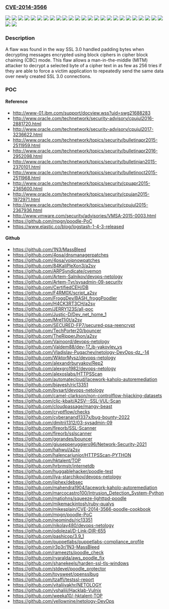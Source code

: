 ### [CVE-2014-3566](https://cve.mitre.org/cgi-bin/cvename.cgi?name=CVE-2014-3566)
![](https://img.shields.io/static/v1?label=Product&message=Oracle%20Java%20for%20Red%20Hat%20Enterprise%20Linux%205&color=blue)
![](https://img.shields.io/static/v1?label=Product&message=Oracle%20Java%20for%20Red%20Hat%20Enterprise%20Linux%206&color=blue)
![](https://img.shields.io/static/v1?label=Product&message=Oracle%20Java%20for%20Red%20Hat%20Enterprise%20Linux%207&color=blue)
![](https://img.shields.io/static/v1?label=Product&message=Red%20Hat%20Enterprise%20Linux%205%20Supplementary&color=blue)
![](https://img.shields.io/static/v1?label=Product&message=Red%20Hat%20Enterprise%20Linux%205&color=blue)
![](https://img.shields.io/static/v1?label=Product&message=Red%20Hat%20Enterprise%20Linux%206&color=blue)
![](https://img.shields.io/static/v1?label=Product&message=Red%20Hat%20Enterprise%20Linux%207&color=blue)
![](https://img.shields.io/static/v1?label=Product&message=Red%20Hat%20OpenShift%20Enterprise%202.0&color=blue)
![](https://img.shields.io/static/v1?label=Product&message=Red%20Hat%20OpenShift%20Enterprise%202.1&color=blue)
![](https://img.shields.io/static/v1?label=Product&message=Red%20Hat%20Satellite%205.6&color=blue)
![](https://img.shields.io/static/v1?label=Product&message=Red%20Hat%20Satellite%206.0&color=blue)
![](https://img.shields.io/static/v1?label=Product&message=Supplementary%20for%20Red%20Hat%20Enterprise%20Linux%206&color=blue)
![](https://img.shields.io/static/v1?label=Product&message=Supplementary%20for%20Red%20Hat%20Enterprise%20Linux%207&color=blue)
![](https://img.shields.io/static/v1?label=Version&message=!%200%3A0.9.23.1-1.el7%20&color=brighgreen)
![](https://img.shields.io/static/v1?label=Version&message=!%200%3A1.16.4.2-1.el6op%20&color=brighgreen)
![](https://img.shields.io/static/v1?label=Version&message=!%200%3A1.22.3.4-1.el6op%20&color=brighgreen)
![](https://img.shields.io/static/v1?label=Version&message=!%201%3A1.6.0.16.2-1jpp.1.el6_6%20&color=brighgreen)
![](https://img.shields.io/static/v1?label=Version&message=!%201%3A1.6.0.16.3-1jpp.1.el5%20&color=brighgreen)
![](https://img.shields.io/static/v1?label=Version&message=!%201%3A1.7.0.75-1jpp.1.el5_11%20&color=brighgreen)
![](https://img.shields.io/static/v1?label=Version&message=!%201%3A1.7.0.75-1jpp.1.el6%20&color=brighgreen)
![](https://img.shields.io/static/v1?label=Version&message=!%201%3A1.7.0.75-1jpp.2.el7%20&color=brighgreen)
![](https://img.shields.io/static/v1?label=Version&message=!%201%3A1.7.0.75-2.5.4.0.el5_11%20&color=brighgreen)
![](https://img.shields.io/static/v1?label=Version&message=!%201%3A1.7.0.75-2.5.4.0.el6_6%20&color=brighgreen)
![](https://img.shields.io/static/v1?label=Version&message=!%201%3A1.7.0.75-2.5.4.2.el7_0%20&color=brighgreen)
![](https://img.shields.io/static/v1?label=Version&message=!%201%3A1.7.0.8.0-1jpp.1.el5%20&color=brighgreen)
![](https://img.shields.io/static/v1?label=Version&message=!%201%3A1.7.1.2.0-1jpp.3.el7_0%20&color=brighgreen)
![](https://img.shields.io/static/v1?label=Vulnerability&message=Selection%20of%20Less-Secure%20Algorithm%20During%20Negotiation%20('Algorithm%20Downgrade')&color=brighgreen)

### Description

A flaw was found in the way SSL 3.0 handled padding bytes when decrypting messages encrypted using block ciphers in cipher block chaining (CBC) mode. This flaw allows a man-in-the-middle (MITM) attacker to decrypt a selected byte of a cipher text in as few as 256 tries if they are able to force a victim application to repeatedly send the same data over newly created SSL 3.0 connections.

### POC

#### Reference
- http://www-01.ibm.com/support/docview.wss?uid=swg21688283
- http://www.oracle.com/technetwork/security-advisory/cpujul2016-2881720.html
- http://www.oracle.com/technetwork/security-advisory/cpujul2017-3236622.html
- http://www.oracle.com/technetwork/topics/security/bulletinapr2015-2511959.html
- http://www.oracle.com/technetwork/topics/security/bulletinapr2016-2952098.html
- http://www.oracle.com/technetwork/topics/security/bulletinjan2015-2370101.html
- http://www.oracle.com/technetwork/topics/security/bulletinoct2015-2511968.html
- http://www.oracle.com/technetwork/topics/security/cpuapr2015-2365600.html
- http://www.oracle.com/technetwork/topics/security/cpujan2015-1972971.html
- http://www.oracle.com/technetwork/topics/security/cpujul2015-2367936.html
- http://www.vmware.com/security/advisories/VMSA-2015-0003.html
- https://github.com/mpgn/poodle-PoC
- https://www.elastic.co/blog/logstash-1-4-3-released

#### Github
- https://github.com/1N3/MassBleed
- https://github.com/4psa/dnsmanagerpatches
- https://github.com/4psa/voipnowpatches
- https://github.com/84KaliPleXon3/a2sv
- https://github.com/ARPSyndicate/cvemon
- https://github.com/Artem-Salnikov/devops-netology
- https://github.com/Artem-Tvr/sysadmin-09-security
- https://github.com/CertifiedCEH/DB
- https://github.com/F4RM0X/script_a2sv
- https://github.com/FroggDev/BASH_froggPoodler
- https://github.com/H4CK3RT3CH/a2sv
- https://github.com/JERRY123S/all-poc
- https://github.com/Justic-D/Dev_net_home_1
- https://github.com/Mre11i0t/a2sv
- https://github.com/SECURED-FP7/secured-psa-reencrypt
- https://github.com/TechPorter20/bouncer
- https://github.com/TheRipperJhon/a2sv
- https://github.com/Vainoord/devops-netology
- https://github.com/Valdem88/dev-17_ib-yakovlev_vs
- https://github.com/Vladislav-Pugachev/netology-DevOps-dz_-14
- https://github.com/WiktorMysz/devops-netology
- https://github.com/alexandrburyakov/Rep2
- https://github.com/alexgro1982/devops-netology
- https://github.com/alexoslabs/HTTPSScan
- https://github.com/automatecloud/lacework-kaholo-autoremediation
- https://github.com/bjayesh/ric13351
- https://github.com/bysart/devops-netology
- https://github.com/camel-clarkson/non-controlflow-hijacking-datasets
- https://github.com/clic-kbait/A2SV--SSL-VUL-Scan
- https://github.com/cloudpassage/mangy-beast
- https://github.com/cryptflow/checks
- https://github.com/cyberanand1337x/bug-bounty-2022
- https://github.com/dmitrii1312/03-sysadmin-09
- https://github.com/fireorb/SSL-Scanner
- https://github.com/fireorb/sslscanner
- https://github.com/ggrandes/bouncer
- https://github.com/giusepperuggiero96/Network-Security-2021
- https://github.com/hahwul/a2sv
- https://github.com/halencarjunior/HTTPSScan-PYTHON
- https://github.com/hktalent/TOP
- https://github.com/hrbrmstr/internetdb
- https://github.com/huggablehacker/poodle-test
- https://github.com/ilya-starchikov/devops-netology
- https://github.com/jiphex/debsec
- https://github.com/mahendra1904/lacework-kaholo-autoremediation
- https://github.com/marcocastro100/Intrusion_Detection_System-Python
- https://github.com/matjohns/squeeze-lighttpd-poodle
- https://github.com/mikemackintosh/ruby-qualys
- https://github.com/mikesplain/CVE-2014-3566-poodle-cookbook
- https://github.com/mpgn/poodle-PoC
- https://github.com/neominds/ric13351
- https://github.com/nikolay480/devops-netology
- https://github.com/odolezal/D-Link-DIR-655
- https://github.com/pashicop/3.9_1
- https://github.com/puppetlabs/puppetlabs-compliance_profile
- https://github.com/r3p3r/1N3-MassBleed
- https://github.com/rameezts/poodle_check
- https://github.com/rvaralda/aws_poodle_fix
- https://github.com/shanekeels/harden-ssl-tls-windows
- https://github.com/stdevel/poodle_protector
- https://github.com/toysweet/opensslbug
- https://github.com/tzaffi/testssl-report
- https://github.com/vitaliivakhr/NETOLOGY
- https://github.com/vshaliii/Hacklab-Vulnix
- https://github.com/weeka10/-hktalent-TOP
- https://github.com/yellownine/netology-DevOps

